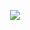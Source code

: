<p align="center">
    <a href="https://github.com/cledtz">
        <img src="https://lanyard-profile-readme.vercel.app/api/981958587817525249?bg=0d1117&borderRadius=30px&idleMessage=most%20likely%20doing%20something%20else..."/>
    </a>
</p>
